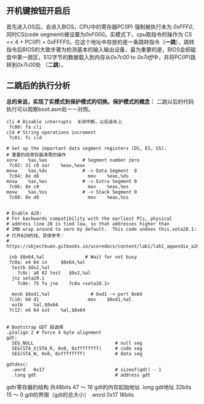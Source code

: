 ## 开机键按钮开启后
首先进入OS后。会进入BIOS，CPU中的寄存器PC(IP) 强制被执行未为 *0xFFF0*, 同时CS(code segment)被设置为*0xF000*。实模式下，cpu取指令的操作为 CS << 4 + PC(IP) = 0xFFFF0。在这个地址中存放的是一条跳转指令（**一跳**），跳转指令后BIOS的大致步骤为检测基本的输入输出设备，最为重要的是，BIOS会把磁盘中第一扇区，512字节的数据载入到内存从*0x7c00* to *0x7dff*中，并将PC(IP)跳转到*0x7c00*处 （**二跳**）。


## 二跳后的执行分析
**总的来说，实现了实模式到保护模式的切换。保护模式的概念：**
二跳以后的代码执行可以观察boot.asm处一一对照。
```x86asm
cli # Disable interrupts  关闭中断，以后会补上
 7c00: fa cli      
cld # String operations increment  
 7c01: fc cld
  
# Set up the important data segment registers (DS, ES, SS). 
# 重要的段寄存器清零的操作
xorw    %ax,%ax             # Segment number zero  
 7c02: 31 c0 xor    %eax,%eax  
movw    %ax,%ds             # -> Data Segment  0  
 7c04: 8e d8                  mov    %eax,%ds  
movw    %ax,%es             # -> Extra Segment 0  
 7c06: 8e c0                  mov    %eax,%es  
movw    %ax,%ss             # -> Stack Segment 0  
 7c08: 8e d0                  mov    %eax,%ss


# Enable A20:  
# For backwards compatibility with the earliest PCs, physical 
# address line 20 is tied low, so that addresses higher than 
# 1MB wrap around to zero by default.  This code undoes this.seta20.1: 
# 打开A20的线，具体参考：
# https://objectkuan.gitbooks.io/ucoredocs/content/lab1/lab1_appendix_a20.html

 inb $0x64,%al               # Wait for not busy  
 7c0a: e4 64 in     $0x64,%al  
  testb $0x2,%al  
    7c0c: a8 02 test   $0x2,%al  
  jnz seta20.1  
    7c0e: 75 fa jne    7c0a <seta20.1>  
  
  movb $0xd1,%al               # 0xd1 -> port 0x64  
 7c10: b0 d1                  mov    $0xd1,%al  
  outb    %al,$0x64  
 7c12: e6 64 out    %al,$0x64
 
```

```x86asm
# Bootstrap GDT 段选择  
.p2align 2 # force 4 byte alignment  
gdt:  
  SEG_NULL                              # null seg  
  SEG(STA_X|STA_R, 0x0, 0xffffffff)     # code seg  
  SEG(STA_W, 0x0, 0xffffffff)           # data seg  
  
gdtdesc:  
  .word   0x17                          # sizeof(gdt) - 1  
  .long gdt                             # address gdt
```

gdtr寄存器的结构
共48bits
47 ～ 16  gdt的内存起始地址          .long      gdt地址    32bits
15 ～ 0  gdt的界限（gdt的总大小）  .word  0x17         16bits